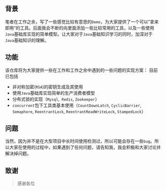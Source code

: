 ## 背景
笔者在工作之余，写了一些感觉比较有意思的`Demo`，为大家提供了一个可以”拿来即用“的工具。后面我会不断的向里面添加一些比较常用的工具，以及一些使用`Java`基础库实现的简单模型。让大家对于`Java`基础知识学习的同时，加深对于`Java`基础知识的理解。

## 功能
该仓库将为大家提供一些在工作和工作之余中遇到的一些问题的实现方案：
目前已包括

* 非对称加密(`RSA`)的密钥生成及其使用
* 使用`Java`基础库实现简单的生产消费者模型
* 分布式锁的实现（`Mysql`,` Redis`, `Zookeeper`）
* `concurrent`包下工具类基本使用（`CountDownLatch`, `CyclicBarrier`, `Semaphore`, `ReentrantLock`, `ReentrantReadWriteLock`, `StampedLock`）

## 问题
当然，因为并不是在大型项目中长时间使用检测过，所以可能会存在一些`bug`。所以大家在使用的过程中，如果遇到了任何问题，请告知我，我会积极和大家讨论并解决掉问题。

## 致谢
> 感谢各位
